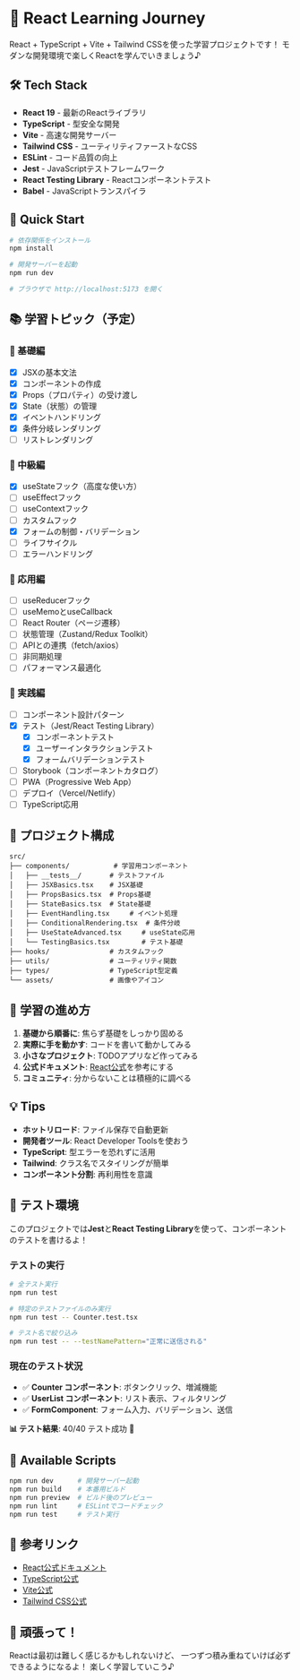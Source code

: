 # 🚀 React Learning Journey

React + TypeScript + Vite + Tailwind CSSを使った学習プロジェクトです！
モダンな開発環境で楽しくReactを学んでいきましょう♪

## 🛠️ Tech Stack

- **React 19** - 最新のReactライブラリ
- **TypeScript** - 型安全な開発
- **Vite** - 高速な開発サーバー
- **Tailwind CSS** - ユーティリティファーストなCSS
- **ESLint** - コード品質の向上
- **Jest** - JavaScriptテストフレームワーク
- **React Testing Library** - Reactコンポーネントテスト
- **Babel** - JavaScriptトランスパイラ

## 🚀 Quick Start

```bash
# 依存関係をインストール
npm install

# 開発サーバーを起動
npm run dev

# ブラウザで http://localhost:5173 を開く
```

## 📚 学習トピック（予定）

### 🌱 基礎編
- [x] JSXの基本文法
- [x] コンポーネントの作成
- [x] Props（プロパティ）の受け渡し
- [x] State（状態）の管理
- [x] イベントハンドリング
- [x] 条件分岐レンダリング
- [ ] リストレンダリング

### 🌿 中級編
- [x] useStateフック（高度な使い方）
- [ ] useEffectフック
- [ ] useContextフック
- [ ] カスタムフック
- [x] フォームの制御・バリデーション
- [ ] ライフサイクル
- [ ] エラーハンドリング

### 🌳 応用編
- [ ] useReducerフック
- [ ] useMemoとuseCallback
- [ ] React Router（ページ遷移）
- [ ] 状態管理（Zustand/Redux Toolkit）
- [ ] APIとの連携（fetch/axios）
- [ ] 非同期処理
- [ ] パフォーマンス最適化

### 🚀 実践編
- [ ] コンポーネント設計パターン
- [x] テスト（Jest/React Testing Library）
  - [x] コンポーネントテスト
  - [x] ユーザーインタラクションテスト
  - [x] フォームバリデーションテスト
- [ ] Storybook（コンポーネントカタログ）
- [ ] PWA（Progressive Web App）
- [ ] デプロイ（Vercel/Netlify）
- [ ] TypeScript応用

## 📁 プロジェクト構成

```
src/
├── components/           # 学習用コンポーネント
│   ├── __tests__/       # テストファイル
│   ├── JSXBasics.tsx    # JSX基礎
│   ├── PropsBasics.tsx  # Props基礎
│   ├── StateBasics.tsx  # State基礎
│   ├── EventHandling.tsx     # イベント処理
│   ├── ConditionalRendering.tsx  # 条件分岐
│   ├── UseStateAdvanced.tsx     # useState応用
│   └── TestingBasics.tsx        # テスト基礎
├── hooks/               # カスタムフック
├── utils/               # ユーティリティ関数
├── types/               # TypeScript型定義
└── assets/              # 画像やアイコン
```

## 🎯 学習の進め方

1. **基礎から順番に**: 焦らず基礎をしっかり固める
2. **実際に手を動かす**: コードを書いて動かしてみる
3. **小さなプロジェクト**: TODOアプリなど作ってみる
4. **公式ドキュメント**: [React公式](https://react.dev/)を参考にする
5. **コミュニティ**: 分からないことは積極的に調べる

## 💡 Tips

- **ホットリロード**: ファイル保存で自動更新
- **開発者ツール**: React Developer Toolsを使おう
- **TypeScript**: 型エラーを恐れずに活用
- **Tailwind**: クラス名でスタイリングが簡単
- **コンポーネント分割**: 再利用性を意識

## 🧪 テスト環境

このプロジェクトでは**Jest**と**React Testing Library**を使って、コンポーネントのテストを書けるよ！

### テストの実行
```bash
# 全テスト実行
npm run test

# 特定のテストファイルのみ実行
npm run test -- Counter.test.tsx

# テスト名で絞り込み
npm run test -- --testNamePattern="正常に送信される"
```

### 現在のテスト状況
- ✅ **Counter コンポーネント**: ボタンクリック、増減機能
- ✅ **UserList コンポーネント**: リスト表示、フィルタリング
- ✅ **FormComponent**: フォーム入力、バリデーション、送信

**📊 テスト結果**: 40/40 テスト成功 🎉

## 🔧 Available Scripts

```bash
npm run dev      # 開発サーバー起動
npm run build    # 本番用ビルド
npm run preview  # ビルド後のプレビュー
npm run lint     # ESLintでコードチェック
npm run test     # テスト実行
```

## 📖 参考リンク

- [React公式ドキュメント](https://react.dev/)
- [TypeScript公式](https://www.typescriptlang.org/)
- [Vite公式](https://vite.dev/)
- [Tailwind CSS公式](https://tailwindcss.com/)

## 🎉 頑張って！

Reactは最初は難しく感じるかもしれないけど、
一つずつ積み重ねていけば必ずできるようになるよ！
楽しく学習していこう♪
